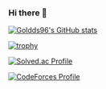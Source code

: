 ### Hi there 👋

<!--
**goldds96/goldds96** is a ✨ _special_ ✨ repository because its `README.md` (this file) appears on your GitHub profile.

Here are some ideas to get you started:

- 🔭 I’m currently working on ...
- 🌱 I’m currently learning ...
- 👯 I’m looking to collaborate on ...
- 🤔 I’m looking for help with ...
- 💬 Ask me about ...
- 📫 How to reach me: ...
- 😄 Pronouns: ...
- ⚡ Fun fact: ...
-->

[![Goldds96's GitHub stats](https://github-readme-stats.vercel.app/api?username=goldds96)](https://github.com/goldds96/github-readme-stats)

[![trophy](https://github-profile-trophy.vercel.app/?username=goldds96&theme=onedark)](https://github.com/goldds96/github-profile-trophy)

[![Solved.ac Profile](http://mazassumnida.wtf/api/v2/generate_badge?boj=goldds96)](https://solved.ac/goldds96/)

[![CodeForces Profile](https://cf.leed.at?id={goldds96})](https://codeforces.com/profile/{goldds96})
